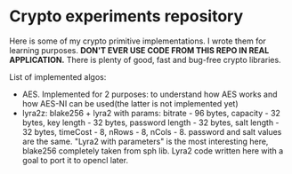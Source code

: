 # Crypto experiments repository

Here is some of my crypto primitive implementations. I wrote them for learning purposes.
**DON'T EVER USE CODE FROM THIS REPO IN REAL APPLICATION.** There is plenty of good, fast and bug-free crypto libraries.

List of implemented algos:

- AES. Implemented for 2 purposes: to understand how AES works and how AES-NI can be used(the latter is not implemented yet)
- lyra2z: blake256 + lyra2 with params: bitrate - 96 bytes, capacity - 32 bytes, key length - 32 bytes, password length - 32 bytes, salt length - 32 bytes, timeCost - 8, nRows - 8, nCols - 8. password and salt values are the same. "Lyra2 with parameters" is the most interesting here, blake256 completely taken from sph lib. Lyra2 code written here with a goal to port it to opencl later.
